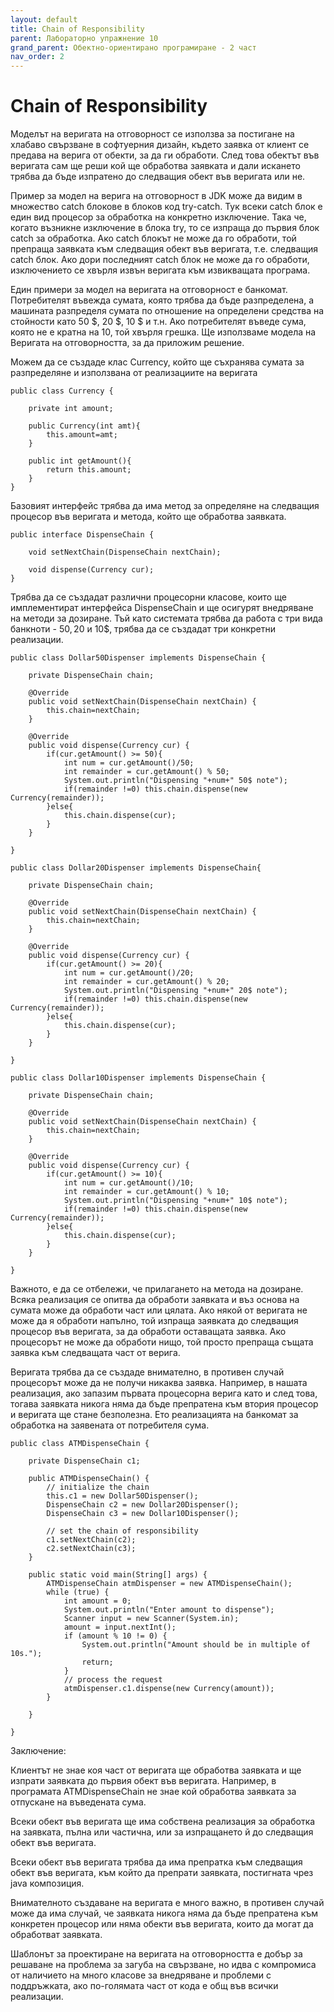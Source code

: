 ```yaml
---
layout: default
title: Chain of Responsibility
parent: Лабораторно упражнение 10
grand_parent: Обектно-ориентирано програмиране - 2 част
nav_order: 2
---
```


# Chain of Responsibility

Моделът на веригата на отговорност се използва за постигане на хлабаво свързване в софтуерния дизайн, където заявка от клиент се предава на верига от обекти, за да ги обработи. След това обектът във веригата сам ще реши кой ще обработва заявката и дали искането трябва да бъде изпратено до следващия обект във веригата или не.

Пример за модел на верига на отговорност в JDK може да видим в множество catch блокове в блоков код try-catch. Тук всеки catch блок е един вид процесор за обработка на конкретно изключение. Така че, когато възникне изключение в блока try, то се изпраща до първия блок catch за обработка. Ако catch блокът не може да го обработи, той препраща заявката към следващия обект във веригата, т.е. следващия catch блок. Ако дори последният catch блок не може да го обработи, изключението се хвърля извън веригата към извикващата програма.

Един примери за модел на веригата на отговорност е банкомат. Потребителят въвежда сумата, която трябва да бъде разпределена, а машината разпределя сумата по отношение на определени средства на стойности като 50 $, 20 $, 10 $ и т.н. Ако потребителят въведе сума, която не е кратна на 10, той хвърля грешка. Ще използваме модела на Веригата на отговорността, за да приложим решение.

Можем да се създаде клас Currency, който ще съхранява сумата за разпределяне и използвана от реализациите на веригата

```
public class Currency {

	private int amount;
	
	public Currency(int amt){
		this.amount=amt;
	}
	
	public int getAmount(){
		return this.amount;
	}
}
```

Базовият интерфейс трябва да има метод за определяне на следващия процесор във веригата и метода, който ще обработва заявката.

```
public interface DispenseChain {

	void setNextChain(DispenseChain nextChain);
	
	void dispense(Currency cur);
}
```

Трябва да се създадат различни процесорни класове, които ще имплементират интерфейса DispenseChain и ще осигурят внедряване на методи за дозиране. Тъй като системата трябва да работа с три вида банкноти - 50$, 20$ и 10$, трябва да се създадат три конкретни реализации.

```
public class Dollar50Dispenser implements DispenseChain {

	private DispenseChain chain;
	
	@Override
	public void setNextChain(DispenseChain nextChain) {
		this.chain=nextChain;
	}

	@Override
	public void dispense(Currency cur) {
		if(cur.getAmount() >= 50){
			int num = cur.getAmount()/50;
			int remainder = cur.getAmount() % 50;
			System.out.println("Dispensing "+num+" 50$ note");
			if(remainder !=0) this.chain.dispense(new Currency(remainder));
		}else{
			this.chain.dispense(cur);
		}
	}

}
```

```
public class Dollar20Dispenser implements DispenseChain{

	private DispenseChain chain;
	
	@Override
	public void setNextChain(DispenseChain nextChain) {
		this.chain=nextChain;
	}

	@Override
	public void dispense(Currency cur) {
		if(cur.getAmount() >= 20){
			int num = cur.getAmount()/20;
			int remainder = cur.getAmount() % 20;
			System.out.println("Dispensing "+num+" 20$ note");
			if(remainder !=0) this.chain.dispense(new Currency(remainder));
		}else{
			this.chain.dispense(cur);
		}
	}

}
```

```
public class Dollar10Dispenser implements DispenseChain {

	private DispenseChain chain;
	
	@Override
	public void setNextChain(DispenseChain nextChain) {
		this.chain=nextChain;
	}

	@Override
	public void dispense(Currency cur) {
		if(cur.getAmount() >= 10){
			int num = cur.getAmount()/10;
			int remainder = cur.getAmount() % 10;
			System.out.println("Dispensing "+num+" 10$ note");
			if(remainder !=0) this.chain.dispense(new Currency(remainder));
		}else{
			this.chain.dispense(cur);
		}
	}

}
```

Важното, е да се отбележи, че прилагането на метода на дозиране. Всяка реализация се опитва да обработи заявката и въз основа на сумата може да обработи част или цялата. Ако някой от веригата не може да я обработи напълно, той изпраща заявката до следващия процесор във веригата, за да обработи оставащата заявка. Ако процесорът не може да обработи нищо, той просто препраща същата заявка към следващата част от верига.

Веригата трябва да се създаде внимателно, в противен случай процесорът може да не получи никаква заявка. Например, в нашата реализация, ако запазим първата процесорна верига като и след това, тогава заявката никога няма да бъде препратена към втория процесор и веригата ще стане безполезна. Ето реализацията на банкомат за обработка на заявената от потребителя сума.

```
public class ATMDispenseChain {

	private DispenseChain c1;

	public ATMDispenseChain() {
		// initialize the chain
		this.c1 = new Dollar50Dispenser();
		DispenseChain c2 = new Dollar20Dispenser();
		DispenseChain c3 = new Dollar10Dispenser();

		// set the chain of responsibility
		c1.setNextChain(c2);
		c2.setNextChain(c3);
	}

	public static void main(String[] args) {
		ATMDispenseChain atmDispenser = new ATMDispenseChain();
		while (true) {
			int amount = 0;
			System.out.println("Enter amount to dispense");
			Scanner input = new Scanner(System.in);
			amount = input.nextInt();
			if (amount % 10 != 0) {
				System.out.println("Amount should be in multiple of 10s.");
				return;
			}
			// process the request
			atmDispenser.c1.dispense(new Currency(amount));
		}

	}

}
```

Заключение:

Клиентът не знае коя част от веригата ще обработва заявката и ще изпрати заявката до първия обект във веригата. Например, в програмата ATMDispenseChain не знае кой обработва заявката за отпускане на въведената сума.

Всеки обект във веригата ще има собствена реализация за обработка на заявката, пълна или частична, или за изпращането й до следващия обект във веригата.

Всеки обект във веригата трябва да има препратка към следващия обект във веригата, към който да препрати заявката, постигната чрез java композиция.

Внимателното създаване на веригата е много важно, в противен случай може да има случай, че заявката никога няма да бъде препратена към конкретен процесор или няма обекти във веригата, които да могат да обработват заявката.

Шаблонът за проектиране на веригата на отговорността е добър за решаване на проблема за загуба на свързване, но идва с компромиса от наличието на много класове за внедряване и проблеми с поддръжката, ако по-голямата част от кода е общ във всички реализации.
